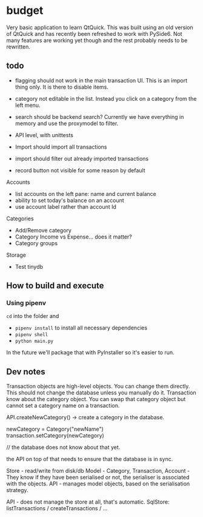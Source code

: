 # budget

Very basic application to learn QtQuick. This was built using an old version of QtQuick and has recently been refreshed to work with PySide6. Not many features are working yet though and the rest probably needs to be rewritten.
## todo

- flagging should not work in the main transaction UI. This is an import thing only. It is there to disable items.
- category not editable in the list. Instead you click on a category from the left menu.
- search should be backend search? Currently we have everything in memory and use the proxymodel to filter.

- API level, with unittests
- Import should import all transactions

- import should filter out already imported transactions
- record button not visible for some reason by default

Accounts
- list accounts on the left pane: name and current balance
- ability to set today's balance on an account
- use account label rather than account Id

Categories
- Add/Remove category
- Category Income vs Expense... does it matter?
- Category groups

Storage
- Test tinydb


## How to build and execute

### Using pipenv

`cd` into the folder and
- `pipenv install` to install all necessary dependencies
- `pipenv shell`
- `python main.py`

In the future we'll package that with PyInstaller so it's easier to run.


## Dev notes

Transaction objects are high-level objects. You can change them directly. This should not change the database unless you manually do it.
Transaction know about the category object. You can swap that category object but cannot set a category name on a transaction.

API.createNewCategory() -> create a category in the database.

newCategory = Category("newName")
transaction.setCategory(newCategory)

// the database does not know about that yet.

the API on top of that needs to ensure that the database is in sync.



Store - read/write from disk/db
Model - Category, Transaction, Account - They know if they have been serialised or not, the serialiser is associated with the objects.
API - manages model objects, based on the serialisation strategy.


API - does not manage the store at all, that's automatic.
SqlStore: listTransactions / createTransactions / ...



